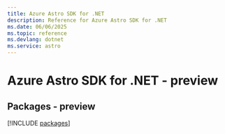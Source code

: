 ```yaml
---
title: Azure Astro SDK for .NET
description: Reference for Azure Astro SDK for .NET
ms.date: 06/06/2025
ms.topic: reference
ms.devlang: dotnet
ms.service: astro
---
```

# Azure Astro SDK for .NET - preview
## Packages - preview
[!INCLUDE [packages](astro-index.md)]